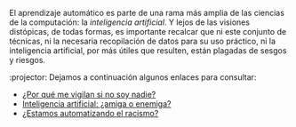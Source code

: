 El aprendizaje automático es parte de una rama más amplia de las ciencias de la computación: la _inteligencia artificial_. Y lejos de las visiones distópicas, de todas formas, es importante recalcar que ni este conjunto de técnicas, ni la necesaria recopilación de datos para su uso práctico, ni la inteligencia artificial, por más útiles que resulten, están plagadas de sesgos y riesgos. 

:projector: Dejamos a continuación algunos enlaces para consultar: 

 * [¿Por qué me vigilan si no soy nadie?](https://www.youtube.com/watch?v=NPE7i8wuupk)
 * [Inteligencia artificial: ¿amiga o enemiga?](https://www.youtube.com/watch?v=znq3ql6wqnE)
 * [¿Estamos automatizando el racismo?](https://www.youtube.com/watch?v=Ok5sKLXqynQ)


